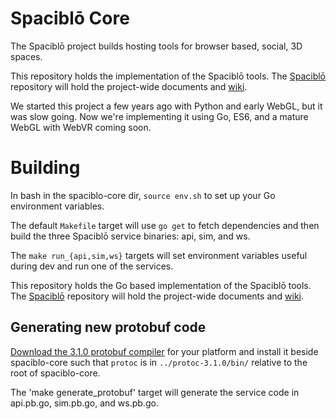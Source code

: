 # Spaciblō Core

The Spaciblō project builds hosting tools for browser based, social, 3D spaces. 

This repository holds the implementation of the Spaciblō tools. The [Spaciblō](https://github.com/Spaciblo/spaciblo) repository will hold the project-wide documents and [wiki](https://github.com/Spaciblo/spaciblo/wiki). 

We started this project a few years ago with Python and early WebGL, but it was slow going. Now we're implementing it using Go, ES6, and a mature WebGL with WebVR coming soon.

# Building

In bash in the spaciblo-core dir, `source env.sh` to set up your Go environment variables.

The default `Makefile` target will use `go get` to fetch dependencies and then build the three Spaciblō service binaries: api, sim, and ws.

The `make run_{api,sim,ws}` targets will set environment variables useful during dev and run one of the services.

This repository holds the Go based implementation of the Spaciblō tools. The [Spaciblō](https://github.com/Spaciblo/spaciblo) repository will hold the project-wide documents and [wiki](https://github.com/Spaciblo/spaciblo/wiki). 

## Generating new protobuf code

[Download the 3.1.0 protobuf compiler](https://github.com/google/protobuf/releases) for your platform and install it beside spaciblo-core such that `protoc` is in `../protoc-3.1.0/bin/` relative to the root of spaciblo-core.

The 'make generate_protobuf' target will generate the service code in api.pb.go, sim.pb.go, and ws.pb.go.

 